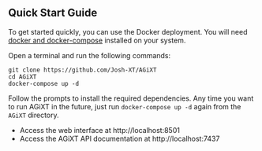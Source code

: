 ## Quick Start Guide

To get started quickly, you can use the Docker deployment. You will need [docker and docker-compose](https://docs.docker.com/compose/install/) installed on your system.

Open a terminal and run the following commands:

```
git clone https://github.com/Josh-XT/AGiXT
cd AGiXT
docker-compose up -d
```

Follow the prompts to install the required dependencies.  Any time you want to run AGiXT in the future, just run `docker-compose up -d` again from the `AGiXT` directory.

- Access the web interface at http://localhost:8501
- Access the AGiXT API documentation at http://localhost:7437
